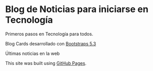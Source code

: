 # Blog de Noticias para iniciarse en Tecnología

Primeros pasos en Tecnología para todos.

Blog Cards desarrollado con [Bootstraps 5.3](https://getbootstrap.com/docs/5.3/getting-started/introduction/)

Últimas noticias en la web

This site was built using [GitHub Pages](https://pages.github.com/).